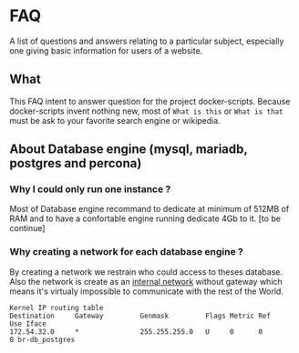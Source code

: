 # FAQ
A list of questions and answers relating to a particular subject, especially one giving basic information for users of a website.

## What
This FAQ intent to answer question for the project docker-scripts. Because docker-scripts invent nothing new, most of `What is this` or `What is that` must be ask to your favorite search engine or wikipedia.  

## About Database engine (mysql, mariadb, postgres and percona)  
### Why I could only run one instance ?
Most of Database engine recommand to dedicate at minimum of 512MB of RAM and to have a confortable engine running dedicate 4Gb to it. [to be continue]


### Why creating a network for each database engine ?
By creating a network we restrain who could access to theses database. Also the network is create as an <a href="https://docs.docker.com/engine/reference/commandline/network_create/#network-internal-mode" title="" target="_blank">internal network</a> without gateway which means it's virtualy impossible to communicate with the rest of the World.

````
Kernel IP routing table
Destination     Gateway         Genmask         Flags Metric Ref    Use Iface
172.54.32.0     *               255.255.255.0   U     0      0        0 br-db_postgres
````

